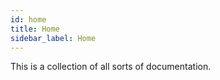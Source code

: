 ```yaml
---
id: home
title: Home
sidebar_label: Home
---
```


This is a collection of all sorts of documentation.